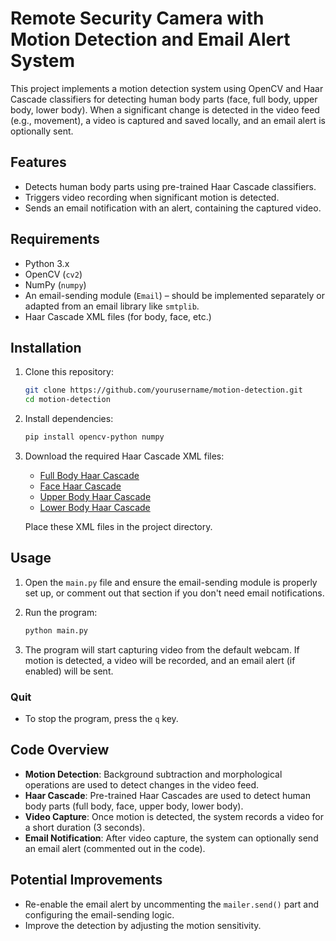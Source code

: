 # Remote Security Camera with Motion Detection and Email Alert System

This project implements a motion detection system using OpenCV and Haar Cascade classifiers for detecting human body parts (face, full body, upper body, lower body). When a significant change is detected in the video feed (e.g., movement), a video is captured and saved locally, and an email alert is optionally sent.

## Features

- Detects human body parts using pre-trained Haar Cascade classifiers.
- Triggers video recording when significant motion is detected.
- Sends an email notification with an alert, containing the captured video.
  
## Requirements

- Python 3.x
- OpenCV (`cv2`)
- NumPy (`numpy`)
- An email-sending module (`Email`) – should be implemented separately or adapted from an email library like `smtplib`.
- Haar Cascade XML files (for body, face, etc.)

## Installation

1. Clone this repository:
    ```bash
    git clone https://github.com/yourusername/motion-detection.git
    cd motion-detection
    ```

2. Install dependencies:
    ```bash
    pip install opencv-python numpy
    ```

3. Download the required Haar Cascade XML files:
    - [Full Body Haar Cascade](https://github.com/opencv/opencv/blob/master/data/haarcascades/haarcascade_fullbody.xml)
    - [Face Haar Cascade](https://github.com/opencv/opencv/blob/master/data/haarcascades/haarcascade_frontalface_default.xml)
    - [Upper Body Haar Cascade](https://github.com/opencv/opencv/blob/master/data/haarcascades/haarcascade_upperbody.xml)
    - [Lower Body Haar Cascade](https://github.com/opencv/opencv/blob/master/data/haarcascades/haarcascade_lowerbody.xml)
   
   Place these XML files in the project directory.

## Usage

1. Open the `main.py` file and ensure the email-sending module is properly set up, or comment out that section if you don't need email notifications.

2. Run the program:
    ```bash
    python main.py
    ```

3. The program will start capturing video from the default webcam. If motion is detected, a video will be recorded, and an email alert (if enabled) will be sent.

### Quit
- To stop the program, press the `q` key.

## Code Overview

- **Motion Detection**: Background subtraction and morphological operations are used to detect changes in the video feed.
- **Haar Cascade**: Pre-trained Haar Cascades are used to detect human body parts (full body, face, upper body, lower body).
- **Video Capture**: Once motion is detected, the system records a video for a short duration (3 seconds).
- **Email Notification**: After video capture, the system can optionally send an email alert (commented out in the code).

## Potential Improvements

- Re-enable the email alert by uncommenting the `mailer.send()` part and configuring the email-sending logic.
- Improve the detection by adjusting the motion sensitivity.

